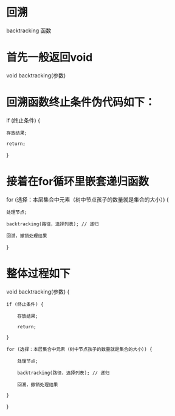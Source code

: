 # 回溯 
backtracking 函数
# 首先一般返回void
void backtracking(参数)

# 回溯函数终止条件伪代码如下：

if (终止条件) {

    存放结果;
    
    return;
    
}

# 接着在for循环里嵌套递归函数

for (选择：本层集合中元素（树中节点孩子的数量就是集合的大小）) {

    处理节点;
    
    backtracking(路径，选择列表); // 递归
    
    回溯，撤销处理结果
    
}



# 整体过程如下
void backtracking(参数) {

    if (终止条件) {
    
        存放结果;
        
        return;
        
    }

    for (选择：本层集合中元素（树中节点孩子的数量就是集合的大小）) {
    
        处理节点;
        
        backtracking(路径，选择列表); // 递归
        
        回溯，撤销处理结果
        
    }
    
}
